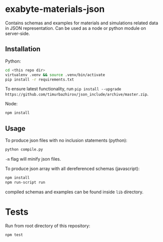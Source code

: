 # exabyte-materials-json

Contains schemas and examples for materials and simulations related data in JSON representation. Can be used as a node
or python module on server-side.

## Installation

Python:

```bash
cd <this repo dir>
virtualenv .venv && source .venv/bin/activate
pip install -r requirements.txt
```

To ensure latest functionality, run `pip install --upgrade https://github.com/timurbazhirov/json_include/archive/master.zip`.

Node:
```bash
npm install
```

## Usage

To produce json files with no inclusion statements (python):

```bash
python compile.py
```

`-m` flag will minify json files.

To produce json array with all dereferenced schemas (javascript):

```bash
npm install
npm run-script run
```

compiled schemas and examples can be found inside `lib` directory.

# Tests

Run from root directory of this repository:

```bash
npm test
```

